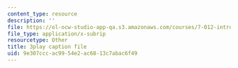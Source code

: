 ```yaml
---
content_type: resource
description: ''
file: https://ol-ocw-studio-app-qa.s3.amazonaws.com/courses/7-012-introduction-to-biology-fall-2004/9e307cccac9954e2ac6813c7abac6f49_t5Y89b-3Zvc.vtt
file_type: application/x-subrip
resourcetype: Other
title: 3play caption file
uid: 9e307ccc-ac99-54e2-ac68-13c7abac6f49
---
```

